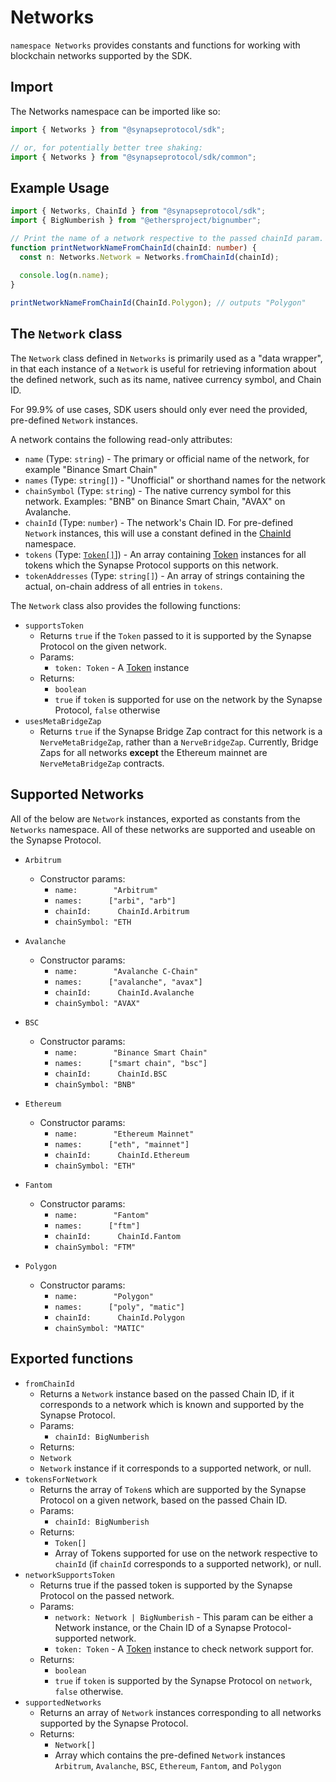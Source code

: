 # Networks

`namespace Networks` provides constants and functions for working with blockchain networks supported by the SDK. 

## Import
The Networks namespace can be imported like so:

```typescript
import { Networks } from "@synapseprotocol/sdk";

// or, for potentially better tree shaking:
import { Networks } from "@synapseprotocol/sdk/common";
```

## Example Usage
```typescript
import { Networks, ChainId } from "@synapseprotocol/sdk";
import { BigNumberish } from "@ethersproject/bignumber";

// Print the name of a network respective to the passed chainId param.
function printNetworkNameFromChainId(chainId: number) {
  const n: Networks.Network = Networks.fromChainId(chainId);
  
  console.log(n.name);
}

printNetworkNameFromChainId(ChainId.Polygon); // outputs "Polygon"
```

## The `Network` class

The `Network` class defined in `Networks` is primarily used as a "data wrapper", in that each instance of a `Network`
is useful for retrieving information about the defined network, such as its name, nativee currency symbol, and Chain ID. 

For 99.9% of use cases, SDK users should only ever need the provided, pre-defined `Network` instances.

A network contains the following read-only attributes:

- `name` (Type: `string`) - The primary or official name of the network, for example "Binance Smart Chain"
- `names` (Type: `string[]`) - "Unofficial" or shorthand names for the network
- `chainSymbol` (Type: `string`) - The native currency symbol for this network. Examples: "BNB" on Binance Smart Chain, "AVAX" on Avalanche.
- `chainId` (Type: `number`) - The network's Chain ID. For pre-defined `Network` instances, this will use a constant defined in the [ChainId](./ChainId.md) namespace.
- `tokens` (Type: [`Token[]`](../tokens/Token.md)]) - An array containing [Token](../tokens/Token.md) instances for all tokens which the Synapse Protocol supports on this network.
- `tokenAddresses` (Type: `string[]`) - An array of strings containing the actual, on-chain address of all entries in `tokens`.

The `Network` class also provides the following functions:

- `supportsToken`
  - Returns `true` if the `Token` passed to it is supported by the Synapse Protocol on the given network.
  - Params:
    - `token: Token` - A [Token](../tokens/Token.md) instance 
  - Returns: 
    - `boolean`
    - `true` if `token` is supported for use on the network by the Synapse Protocol, `false` otherwise
- `usesMetaBridgeZap`
  - Returns `true` if the Synapse Bridge Zap contract for this network is a `NerveMetaBridgeZap`, rather than a `NerveBridgeZap`. 
    Currently, Bridge Zaps for all networks **except** the Ethereum mainnet are `NerveMetaBridgeZap` contracts.

## Supported Networks

All of the below are `Network` instances, exported as constants from the `Networks` namespace. All of these networks 
are supported and useable on the Synapse Protocol.

- `Arbitrum`
  - Constructor params:
    - `name:        "Arbitrum"`
    - `names:      ["arbi", "arb"]`
    - `chainId:      ChainId.Arbitrum`
    - `chainSymbol: "ETH`

- `Avalanche`
    - Constructor params:
      - `name:        "Avalanche C-Chain"`
      - `names:      ["avalanche", "avax"]`
      - `chainId:      ChainId.Avalanche`
      - `chainSymbol: "AVAX"`

- `BSC`
    - Constructor params:
        - `name:        "Binance Smart Chain"`
        - `names:      ["smart chain", "bsc"]`
        - `chainId:      ChainId.BSC`
        - `chainSymbol: "BNB"`

- `Ethereum`
  - Constructor params:
    - `name:        "Ethereum Mainnet"`
    - `names:      ["eth", "mainnet"]`
    - `chainId:      ChainId.Ethereum`
    - `chainSymbol: "ETH"`

- `Fantom`
  - Constructor params:
    - `name:        "Fantom"`
    - `names:      ["ftm"]`
    - `chainId:      ChainId.Fantom`
    - `chainSymbol: "FTM"`

- `Polygon`
  - Constructor params:
    - `name:        "Polygon"`
    - `names:      ["poly", "matic"]`
    - `chainId:      ChainId.Polygon`
    - `chainSymbol: "MATIC"`


## Exported functions

- `fromChainId`
  - Returns a `Network` instance based on the passed Chain ID, if it corresponds to a network which is known and supported by the Synapse Protocol.
  - Params:
    - `chainId: BigNumberish`
  - Returns:
  - `Network`
  - `Network` instance if it corresponds to a supported network, or null.
- `tokensForNetwork`
  - Returns the array of `Token`s which are supported by the Synapse Protocol on a given network, based on the passed Chain ID.
  - Params:
    - `chainId: BigNumberish`
  - Returns: 
    - `Token[]` 
    - Array of Tokens supported for use on the network respective to `chainId` (if `chainId` corresponds to a supported network), or null.
- `networkSupportsToken`
  - Returns true if the passed token is supported by the Synapse Protocol on the passed network.
  - Params:
    - `network: Network | BigNumberish` - This param can be either a Network instance, or the Chain ID of a Synapse Protocol-supported network.
    - `token: Token` - A [Token](../tokens/Token.md) instance to check network support for.
  - Returns: 
    - `boolean`
    - `true` if `token` is supported by the Synapse Protocol on `network`, `false` otherwise.
- `supportedNetworks`
  - Returns an array of `Network` instances corresponding to all networks supported by the Synapse Protocol.
  - Returns: 
    - `Network[]` 
    - Array which contains the pre-defined `Network` instances `Arbitrum`, `Avalanche`, `BSC`, `Ethereum`, `Fantom`, and `Polygon`